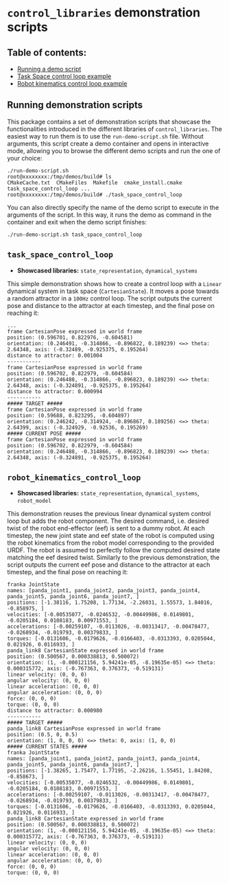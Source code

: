 # `control_libraries` demonstration scripts

## Table of contents:
* [Running a demo script](#running-demonstration-scripts)
* [Task Space control loop example](#task_space_control_loop)
* [Robot kinematics control loop example](#robot_kinematics_control_loop)

## Running demonstration scripts
This package contains a set of demonstration scripts that showcase the functionalities introduced in the different
libraries of `control_libraries`.
The easiest way to run them is to use the `run-demo-script.sh` file.
Without arguments, this script create a demo container and opens in interactive mode, allowing you to browse the different
demo scripts and run the one of your choice:

```console
./run-demo-script.sh
root@xxxxxxxx:/tmp/demos/build# ls
CMakeCache.txt  CMakeFiles  Makefile  cmake_install.cmake  task_space_control_loop ...
root@xxxxxxxx:/tmp/demos/build# ./task_space_control_loop
```

You can also directly specify the name of the demo script to execute in the arguments of the script. In this way,
it runs the demo as command in the container and exit when the demo script finishes:

```console
./run-demo-script.sh task_space_control_loop
```

## `task_space_control_loop`
* **Showcased libraries:** `state_representation`, `dynamical_systems`

This simple demonstration shows how to create a control loop with a `Linear` dynamical system in task space (`CartesianState`).
It moves a pose towards a random attractor in a `100Hz` control loop.
The script outputs the current pose and distance to the attractor at each timestep, and the final pose on reaching it:

```console
...
frame CartesianPose expressed in world frame
position: (0.596701, 0.822976, -0.604581)
orientation: (0.246491, -0.314866, -0.896822, 0.189239) <=> theta: 2.64348, axis: (-0.32489, -0.925375, 0.195264)
distance to attractor: 0.001004
-----------
frame CartesianPose expressed in world frame
position: (0.596702, 0.822979, -0.604584)
orientation: (0.246488, -0.314866, -0.896823, 0.189239) <=> theta: 2.64348, axis: (-0.324891, -0.925375, 0.195264)
distance to attractor: 0.000994
-----------
##### TARGET #####
frame CartesianPose expressed in world frame
position: (0.59688, 0.823295, -0.604897)
orientation: (0.246242, -0.314924, -0.896867, 0.189256) <=> theta: 2.64399, axis: (-0.324929, -0.92536, 0.195269)
##### CURRENT POSE #####
frame CartesianPose expressed in world frame
position: (0.596702, 0.822979, -0.604584)
orientation: (0.246488, -0.314866, -0.896823, 0.189239) <=> theta: 2.64348, axis: (-0.324891, -0.925375, 0.195264)
```

## `robot_kinematics_control_loop`
* **Showcased libraries:** `state_representation`, `dynamical_systems`, `robot_model`

This demonstration reuses the previous linear dynamical system control loop but adds the robot component.
The desired command, i.e. desired twist of the robot end-effector (eef) is sent to a dummy robot.
At each timestep, the new joint state and eef state of the robot is computed using the robot kinematics from the robot
model corresponding to the provided URDF.
The robot is assumed to perfectly follow the computed desired state matching the eef desired twist.
Similarly to the previous demonstration, the script outputs the current eef pose and distance to the attractor at each
timestep, and the final pose on reaching it:

```
franka JointState
names: [panda_joint1, panda_joint2, panda_joint3, panda_joint4, panda_joint5, panda_joint6, panda_joint7, ]
positions: [-1.38116, 1.75208, 1.77134, -2.26031, 1.55573, 1.84016, -0.858975, ]
velocities: [-0.00535077, -0.0246532, -0.00449986, 0.0149801, -0.0205184, 0.0108183, 0.00971553, ]
accelerations: [-0.00259107, -0.0113026, -0.00313417, -0.00478477, -0.0268934, -0.019793, 0.00379833, ]
torques: [-0.0131606, -0.0179626, -0.0166403, -0.0313393, 0.0205044, 0.021926, 0.0116933, ]
panda_link8 CartesianState expressed in world frame
position: (0.500567, 0.000338813, 0.500072)
orientation: (1, -0.000121156, 5.94241e-05, -8.19635e-05) <=> theta: 0.000315772, axis: (-0.767363, 0.376373, -0.519131)
linear velocity: (0, 0, 0)
angular velocity: (0, 0, 0)
linear acceleration: (0, 0, 0)
angular acceleration: (0, 0, 0)
force: (0, 0, 0)
torque: (0, 0, 0)
distance to attractor: 0.000980
-----------
##### TARGET #####
panda_link8 CartesianPose expressed in world frame
position: (0.5, 0, 0.5)
orientation: (1, 0, 0, 0) <=> theta: 0, axis: (1, 0, 0)
##### CURRENT STATES #####
franka JointState
names: [panda_joint1, panda_joint2, panda_joint3, panda_joint4, panda_joint5, panda_joint6, panda_joint7, ]
positions: [-1.38265, 1.75477, 1.77195, -2.26216, 1.55451, 1.84208, -0.858673, ]
velocities: [-0.00535077, -0.0246532, -0.00449986, 0.0149801, -0.0205184, 0.0108183, 0.00971553, ]
accelerations: [-0.00259107, -0.0113026, -0.00313417, -0.00478477, -0.0268934, -0.019793, 0.00379833, ]
torques: [-0.0131606, -0.0179626, -0.0166403, -0.0313393, 0.0205044, 0.021926, 0.0116933, ]
panda_link8 CartesianState expressed in world frame
position: (0.500567, 0.000338813, 0.500072)
orientation: (1, -0.000121156, 5.94241e-05, -8.19635e-05) <=> theta: 0.000315772, axis: (-0.767363, 0.376373, -0.519131)
linear velocity: (0, 0, 0)
angular velocity: (0, 0, 0)
linear acceleration: (0, 0, 0)
angular acceleration: (0, 0, 0)
force: (0, 0, 0)
torque: (0, 0, 0)
```